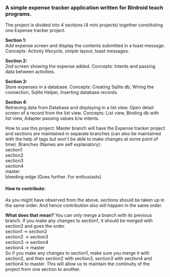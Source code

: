 <h3>A simple expense tracker application written for Blrdroid teach programs.</h3>

The project is divided into 4 sections (4 mini projects) together constituting one Expense tracker project. 

<b>Section 1:</b><br/>
  Add expense screen and display the contents submitted in a toast message.
  Concepts: Activity lifecycle, simple layout, toast messages.

<b>Section 2:</b><br/>
  2nd screen showing the expense added.
  Concepts: Intents and passing data between activities.

<b>Section 3:</b><br/> 
  Store expenses in a database.
  Concepts: Creating Sqlite db, Wiring the connection, Sqlite Helper, Inserting database records.

<b>Section 4:</b><br/>
  Retrieving data from Database and displaying in a list view. Open detail screen of a record from the list view.
  Concepts: List view, Binding db with list view, Adapter passing values b/w intents.
  

How to use this project:
  Master branch will have the Expense tracker project and sections are maintained in separate branches (can also be maintained with the help of tags but won't be able to make changes at some point of time).
Branches (Names are self explanatory):<br/>
section1<br/>
section2<br/>
section3<br/>
section4<br/>
master<br/>
bleeding-edge (Goes further. For enthusiasts)

<h4>How to contribute:</h4>
  As you might have observed from the above, sections should be taken up in the same order. And hence contribution also will happen in the same order.
  
<b>What does that mean?</b>
  You can only merge a branch with its previous branch. If you make any changes to section1, it should be merged with section2 and goes the order.<br/>
section1 -> section2<br/>
section2 -> section3<br/>
section3 -> section4<br/>
section4 -> master<br/>
So if you make any changes to section1, make sure you merge it with section2, and then section2 with section3, section3 with section4 and section4 to master.
This will allow us to maintain the continuity of the project from one section to another.
